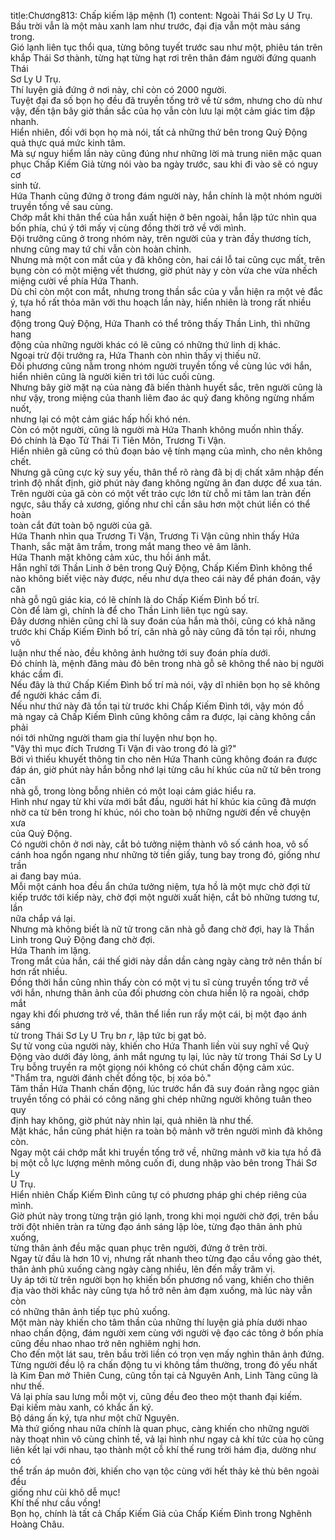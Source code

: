 title:Chương813: Chấp kiếm lập mệnh (1)
content:
Ngoài Thái Sơ Ly U Trụ.<br>Bầu trời vẫn là một màu xanh lam như trước, đại địa vẫn một màu sáng<br>trong.<br>Gió lạnh liên tục thổi qua, từng bông tuyết trước sau như một, phiêu tán trên<br>khắp Thái Sơ thành, từng hạt từng hạt rơi trên thân đám người đứng quanh Thái<br>Sơ Ly U Trụ.<br>Thí luyện giả đứng ở nơi này, chỉ còn có 2000 người.<br>Tuyệt đại đa số bọn họ đều đã truyền tống trở về từ sớm, nhưng cho dù như<br>vậy, đến tận bây giờ thần sắc của họ vẫn còn lưu lại một cảm giác tim đập<br>nhanh.<br>Hiển nhiên, đối với bọn họ mà nói, tất cả những thứ bên trong Quỷ Động<br>quả thực quá mức kinh tâm.<br>Mà sự nguy hiểm lần này cũng đúng như những lời mà trung niên mặc quan<br>phục Chấp Kiếm Giả từng nói vào ba ngày trước, sau khi đi vào sẽ có nguy cơ<br>sinh tử.<br>Hứa Thanh cũng đứng ở trong đám người này, hắn chính là một nhóm người<br>truyền tống về sau cùng.<br>Chớp mắt khi thân thể của hắn xuất hiện ở bên ngoài, hắn lập tức nhìn qua<br>bốn phía, chú ý tới mấy vị cùng đồng thời trở về với mình.<br>Đội trưởng cũng ở trong nhóm này, trên người của y tràn đầy thương tích,<br>nhưng cũng may tứ chi vẫn còn hoàn chỉnh.<br>Nhưng mà một con mắt của y đã không còn, hai cái lỗ tai cũng cục mất, trên<br>bụng còn có một miệng vết thương, giờ phút này y còn vừa che vừa nhếch<br>miệng cười về phía Hứa Thanh.<br>Dù chỉ còn một con mắt, nhưng trong thần sắc của y vẫn hiện ra một vẻ đắc<br>ý, tựa hồ rất thỏa mãn với thu hoạch lần này, hiển nhiên là trong rất nhiều hang<br>động trong Quỷ Động, Hứa Thanh có thể trông thấy Thần Linh, thì những hang<br>động của những người khác có lẽ cũng có những thứ linh dị khác.<br>Ngoại trừ đội trưởng ra, Hứa Thanh còn nhìn thấy vị thiếu nữ.<br>Đối phương cũng nằm trong nhóm người truyền tống về cùng lúc với hắn,<br>hiển nhiên cũng là người kiên trì tới lúc cuối cùng.<br>Nhưng bây giờ mặt nạ của nàng đã biến thành huyết sắc, trên người cũng là<br>như vậy, trong miệng của thanh liêm đao ác quỷ đang không ngừng nhấm nuốt,<br>nhưng lại có một cảm giác hấp hối khó nén.<br>Còn có một người, cũng là người mà Hứa Thanh không muốn nhìn thấy.<br>Đó chính là Đạo Tử Thái Ti Tiên Môn, Trương Ti Vận.<br>Hiển nhiên gã cũng có thủ đoạn bảo vệ tính mạng của mình, cho nên không<br>chết.<br>Nhưng gã cũng cực kỳ suy yếu, thân thể rõ ràng đã bị dị chất xâm nhập đến<br>trình độ nhất định, giờ phút này đang không ngừng ăn đan dược để xua tán.<br>Trên người của gã còn có một vết trảo cực lớn từ chỗ mi tâm lan tràn đến<br>ngực, sâu thấy cả xương, giống như chỉ cần sâu hơn một chút liền có thể hoàn<br>toàn cắt đứt toàn bộ người của gã.<br>Hứa Thanh nhìn qua Trương Ti Vận, Trương Ti Vận cũng nhìn thấy Hứa<br>Thanh, sắc mặt âm trầm, trong mắt mang theo vẻ âm lãnh.<br>Hứa Thanh mặt không cảm xúc, thu hồi ánh mắt.<br>Hắn nghĩ tới Thần Linh ở bên trong Quỷ Động, Chấp Kiếm Đình không thể<br>nào không biết việc này được, nếu như dựa theo cái này để phán đoán, vậy căn<br>nhà gỗ ngũ giác kia, có lẽ chính là do Chấp Kiếm Đình bố trí.<br>Còn để làm gì, chính là để cho Thần Linh liên tục ngủ say.<br>Đây dương nhiên cũng chỉ là suy đoán của hắn mà thôi, cũng có khả năng<br>trước khi Chấp Kiếm Đình bố trí, căn nhà gỗ này cũng đã tồn tại rồi, nhưng vô<br>luận như thế nào, đều không ảnh hưởng tới suy đoán phía dưới.<br>Đó chính là, mệnh đăng màu đỏ bên trong nhà gỗ sẽ không thể nào bị người<br>khác cầm đi.<br>Nếu đây là thứ Chấp Kiếm Đình bố trí mà nói, vậy dĩ nhiên bọn họ sẽ không<br>để người khác cầm đi.<br>Nếu như thứ này đã tồn tại từ trước khi Chấp Kiếm Đình tới, vậy món đồ<br>mà ngay cả Chấp Kiếm Đình cũng không cầm ra được, lại càng không cần phải<br>nói tới những người tham gia thí luyện như bọn họ.<br>"Vậy thì mục đích Trương Ti Vận đi vào trong đó là gì?"<br>Bởi vì thiếu khuyết thông tin cho nên Hứa Thanh cũng không đoán ra được<br>đáp án, giờ phút này hắn bỗng nhớ lại từng câu hí khúc của nữ tử bên trong căn<br>nhà gỗ, trong lòng bỗng nhiên có một loại cảm giác hiểu ra.<br>Hình như ngay từ khi vừa mới bắt đầu, người hát hí khúc kia cũng đã mượn<br>nhờ ca từ bên trong hí khúc, nói cho toàn bộ những người đến về chuyện xưa<br>của Quỷ Động.<br>Có người chôn ở nơi này, cắt bỏ tưởng niệm thành vô số cánh hoa, vô số<br>cánh hoa ngổn ngang như những tờ tiền giấy, tung bay trong đó, giống như trần<br>ai đang bay múa.<br>Mỗi một cánh hoa đều ẩn chứa tưởng niệm, tựa hồ là một mực chờ đợi từ<br>kiếp trước tới kiếp này, chờ đợi một người xuất hiện, cắt bỏ những tương tư, lần<br>nữa chắp vá lại.<br>Nhưng mà không biết là nữ tử trong căn nhà gỗ đang chờ đợi, hay là Thần<br>Linh trong Quỷ Động đang chờ đợi.<br>Hứa Thanh im lặng.<br>Trong mắt của hắn, cái thế giới này dần dần càng ngày càng trở nên thần bí<br>hơn rất nhiều.<br>Đồng thời hắn cũng nhìn thấy còn có một vị tu sĩ cùng truyền tống trở về<br>với hắn, nhưng thân ảnh của đối phương còn chưa hiển lộ ra ngoài, chớp mắt<br>ngay khi đối phương trở về, thân thể liền run rẩy một cái, bị một đạo ánh sáng<br>từ trong Thái Sơ Ly U Trụ b*n r*, lập tức bị gạt bỏ.<br>Sự tử vong của người này, khiến cho Hứa Thanh liền vùi suy nghĩ về Quỷ<br>Động vào dưới đáy lòng, ánh mắt ngưng tụ lại, lúc này từ trong Thái Sơ Ly U<br>Trụ bỗng truyền ra một giọng nói không có chút chấn động cảm xúc.<br>"Thẩm tra, người đánh chết đồng tộc, bị xóa bỏ."<br>Tâm thần Hứa Thanh chấn động, lúc trước hắn đã suy đoán rằng ngọc giản<br>truyền tống có phải có công năng ghi chép những người không tuân theo quy<br>định hay không, giờ phút này nhìn lại, quả nhiên là như thế.<br>Mặt khác, hắn cũng phát hiện ra toàn bộ mảnh vỡ trên người mình đã không<br>còn.<br>Ngay một cái chớp mắt khi truyền tống trở về, những mảnh vỡ kia tựa hồ đã<br>bị một cỗ lực lượng mênh mông cuốn đi, dung nhập vào bên trong Thái Sơ Ly<br>U Trụ.<br>Hiển nhiên Chấp Kiếm Đình cũng tự có phương pháp ghi chép riêng của<br>mình.<br>Giờ phút này trong từng trận gió lạnh, trong khi mọi người chờ đợi, trên bầu<br>trời đột nhiên tràn ra từng đạo ánh sáng lập lòe, từng đạo thân ảnh phủ xuống,<br>từng thân ảnh đều mặc quan phục trên người, đứng ở trên trời.<br>Ngay từ đầu là hơn 10 vị, nhưng rất nhanh theo từng đạo cầu vồng gào thét,<br>thân ảnh phủ xuống càng ngày càng nhiều, lên đến mấy trăm vị.<br>Uy áp tới từ trên người bọn họ khiến bốn phương nổ vang, khiến cho thiên<br>địa vào thời khắc này cũng tựa hồ trở nên ảm đạm xuống, mà lúc này vẫn còn<br>có những thân ảnh tiếp tục phủ xuống.<br>Một màn này khiến cho tâm thần của những thí luyện giả phía dưới nhao<br>nhao chấn động, đám người xem cùng với người vệ đạo các tông ở bốn phía<br>cũng đều nhao nhao trở nên nghiêm nghị hơn.<br>Cho đến một lát sau, trên bầu trời liền có trọn vẹn mấy nghìn thân ảnh đứng.<br>Từng người đều lộ ra chấn động tu vi không tầm thường, trong đó yếu nhất<br>là Kim Đan mở Thiên Cung, cũng tồn tại cả Nguyên Anh, Linh Tàng cũng là<br>như thế.<br>Vả lại phía sau lưng mỗi một vị, cũng đều đeo theo một thanh đại kiếm.<br>Đại kiếm màu xanh, có khắc ấn ký.<br>Bộ dáng ấn ký, tựa như một chữ Nguyên.<br>Mà thứ giống nhau nữa chính là quan phục, càng khiến cho những người<br>này thoạt nhìn vô cùng chỉnh tề, vả lại hình như ngay cả khí tức của họ cũng<br>liên kết lại với nhau, tạo thành một cỗ khí thế rung trời hám địa, dường như có<br>thể trấn áp muôn đời, khiến cho vạn tộc cùng với hết thảy kẻ thù bên ngoài đều<br>giống như củi khô dễ mục!<br>Khí thế như cầu vồng!<br>Bọn họ, chính là tất cả Chấp Kiếm Giả của Chấp Kiếm Đình trong Nghênh<br>Hoàng Châu.